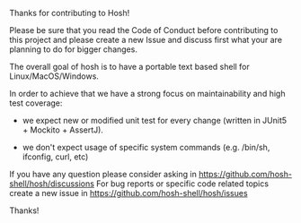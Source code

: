 Thanks for contributing to Hosh!

Please be sure that you read the Code of Conduct before contributing to this project and please create a new Issue and discuss first what your are planning to do for bigger changes.

The overall goal of hosh is to have a portable text based shell for Linux/MacOS/Windows.

In order to achieve that we have a strong focus on maintainability and high test coverage:

- we expect new or modified unit test for every change (written in JUnit5 + Mockito + AssertJ).

- we don't expect usage of specific system commands (e.g. /bin/sh, ifconfig, curl, etc)

If you have any question please consider asking in https://github.com/hosh-shell/hosh/discussions
For bug reports or specific code related topics create a new issue in https://github.com/hosh-shell/hosh/issues

Thanks!
